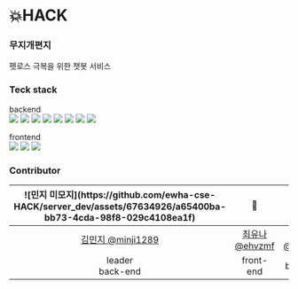 # 💥HACK
### 무지개편지
펫로스 극복을 위한 챗봇 서비스

### Teck stack
backend <br>
<img src="https://img.shields.io/badge/JAVA-007396?style=for-the-badge&logo=java&logoColor=white"> <img src="https://img.shields.io/badge/spring-6DB33F?style=for-the-badge&logo=spring&logoColor=white"> <img src="https://img.shields.io/badge/spring_boot-6DB33F?style=for-the-badge&logo=spring_boot&logoColor=white"> <img src="https://img.shields.io/badge/nginx-009639?style=for-the-badge&logo=nginx&logoColor=white"> <img src="https://img.shields.io/badge/linux-FCC624?style=for-the-badge&logo=linux&logoColor=black"> <img src="https://img.shields.io/badge/github-181717?style=for-the-badge&logo=github&logoColor=white"> <img src="https://img.shields.io/badge/aws-232F3E?style=for-the-badge&logo=aws&logoColor=white"> <img src="https://img.shields.io/badge/mysql-4479A1?style=for-the-badge&logo=mysql&logoColor=white">

frontend <br>
<img src="https://img.shields.io/badge/HTML5-E34F26?style=for-the-badge&logo=HTML5&logoColor=white"/></a> <img src="https://img.shields.io/badge/CSS3-1572B6?style=for-the-badge&logo=CSS3&logoColor=white"/> <img src="https://img.shields.io/badge/Amazon EC2-FF9900?style=for-the-badge&logo=AmazonEC2&logoColor=white"/></a>

### Contributor

<table>
  <thead>
    <tr>
        <th align=center>![민지 미모지](https://github.com/ewha-cse-HACK/server_dev/assets/67634926/a65400ba-bb73-4cda-98f8-029c4108ea1f)</a></td>
        <th align=center>🧚</a></td>
        <th align=center>🦑</a></td>
    </tr>
  </thead>
    <tr>
        <td align=center><a href="https://github.com/nheo9143">김민지 @minji1289</a></td>
        <td align=center><a href="https://github.com/reg0145">최유나 @ehvzmf</a></td>
        <td align=center><a href="https://github.com/triplecheeseburger">하윤지 @yunji118</a></td>
    </tr>
    <tr>
        <td align=center>leader<br>back-end</td>
        <td align=center>front-end</td>
        <td align=center>back-end</td>
    </tr>

</table>
